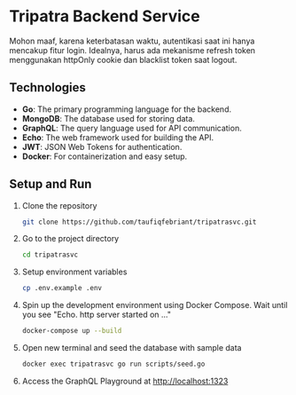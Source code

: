 # Tripatra Backend Service

Mohon maaf, karena keterbatasan waktu, autentikasi saat ini hanya mencakup fitur login. Idealnya, harus ada mekanisme refresh token menggunakan httpOnly cookie dan blacklist token saat logout.

## Technologies

- **Go**: The primary programming language for the backend.
- **MongoDB**: The database used for storing data.
- **GraphQL**: The query language used for API communication.
- **Echo**: The web framework used for building the API.
- **JWT**: JSON Web Tokens for authentication.
- **Docker**: For containerization and easy setup.

## Setup and Run

1. Clone the repository

   ```bash
   git clone https://github.com/taufiqfebriant/tripatrasvc.git
   ```

2. Go to the project directory

   ```bash
   cd tripatrasvc
   ```

3. Setup environment variables

   ```bash
   cp .env.example .env
   ```

4. Spin up the development environment using Docker Compose. Wait until you see "Echo. http server started on ..."

   ```bash
   docker-compose up --build
   ```

5. Open new terminal and seed the database with sample data

   ```bash
   docker exec tripatrasvc go run scripts/seed.go
   ```

6. Access the GraphQL Playground at [http://localhost:1323](http://localhost:1323)
